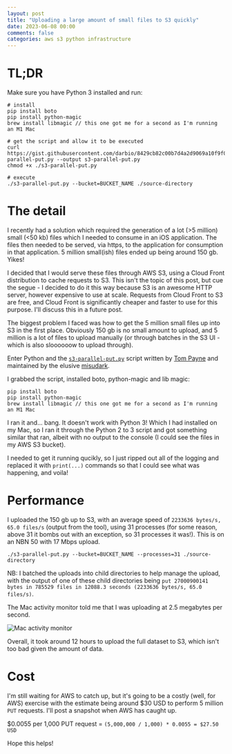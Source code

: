```yaml
---
layout: post
title: "Uploading a large amount of small files to S3 quickly"
date: 2023-06-08 00:00
comments: false
categories: aws s3 python infrastructure
---
```


# TL;DR

Make sure you have Python 3 installed and run:

```
# install
pip install boto
pip install python-magic
brew install libmagic // this one got me for a second as I'm running an M1 Mac

# get the script and allow it to be executed
curl https://gist.githubusercontent.com/darbio/8429cb82c00b7d4a2d9069a10f9f08bd/raw/28da5aba3935b05bde3e6d6b96b110b5e8bd3d2b/s3-parallel-put.py --output s3-parallel-put.py
chmod +x ./s3-parallel-put.py

# execute
./s3-parallel-put.py --bucket=BUCKET_NAME ./source-directory
```

# The detail

I recently had a solution which required the generation of a lot (>5 million) small (<50 kb) files which I needed to consume in an iOS application. The files then needed to be served, via https, to the application for consumption in that application. 5 million small(ish) files ended up being around 150 gb. Yikes!

I decided that I would serve these files through AWS S3, using a Cloud Front distribution to cache requests to S3. This isn't the topic of this post, but cue the segue - I decided to do it this way because S3 is an awesome HTTP server, however expensive to use at scale. Requests from Cloud Front to S3 are free, and Cloud Front is significantly cheaper and faster to use for this purpose. I'll discuss this in a future post.

The biggest problem I faced was how to get the 5 million small files up into S3 in the first place. Obviously 150 gb is no small amount to upload, and 5 million is a lot of files to upload manually (or through batches in the S3 UI - which is also sloooooow to upload through).

Enter Python and the [`s3-parallel-put.py`](https://github.com/mishudark/s3-parallel-put) script written by [Tom Payne](https://github.com/twpayne) and maintained by the elusive [misudark](https://github.com/mishudark).

I grabbed the script, installed boto, python-magic and lib magic:

```
pip install boto
pip install python-magic
brew install libmagic // this one got me for a second as I'm running an M1 Mac
```

I ran it and... bang. It doesn't work with Python 3! Which I had installed on my Mac, so I ran it through the Python 2 to 3 script and got something similar that ran, albeit with no output to the console (I could see the files in my AWS S3 bucket).

I needed to get it running qucikly, so I just ripped out all of the logging and replaced it with `print(...)` commands so that I could see what was happening, and voila!

<script src="https://gist.github.com/darbio/8429cb82c00b7d4a2d9069a10f9f08bd.js"></script>

# Performance

I uploaded the 150 gb up to S3, with an average speed of `2233636 bytes/s, 65.0 files/s` (output from the tool), using 31 processes (for some reason, above 31 it bombs out with an exception, so 31 processes it was!). This is on an NBN 50 with 17 Mbps upload.

`./s3-parallel-put.py --bucket=BUCKET_NAME --processes=31 ./source-directory`

NB: I batched the uploads into child directories to help manage the upload, with the output of one of these child directories being `put 27000900141 bytes in 785529 files in 12088.3 seconds (2233636 bytes/s, 65.0 files/s)`.

The Mac activity monitor told me that I was uploading at 2.5 megabytes per second.

![Mac activity monitor](https://darb.io/assets/posts/mac_performance_screenshot.png)

Overall, it took around 12 hours to upload the full dataset to S3, which isn't too bad given the amount of data.

# Cost

I'm still waiting for AWS to catch up, but it's going to be a costly (well, for AWS) exercise with the estimate being around $30 USD to perform 5 million `PUT` requests. I'll post a snapshot when AWS has caught up.

$0.0055 per 1,000 PUT request = `(5,000,000 / 1,000) * 0.0055 = $27.50 USD` 

Hope this helps!
